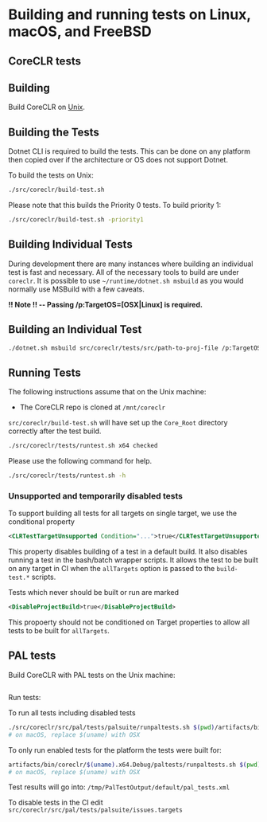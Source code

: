 Building and running tests on Linux, macOS, and FreeBSD
======================================================

CoreCLR tests
-------------

## Building

Build CoreCLR on [Unix](../../building/coreclr/linux-instructions.md).

## Building the Tests

Dotnet CLI is required to build the tests. This can be done on any platform then copied over if the architecture or OS does not support Dotnet.

To build the tests on Unix:

```sh
./src/coreclr/build-test.sh
```

Please note that this builds the Priority 0 tests. To build priority 1:

```sh
./src/coreclr/build-test.sh -priority1
```

## Building Individual Tests

During development there are many instances where building an individual test is fast and necessary. All of the necessary tools to build are under `coreclr`. It is possible to use `~/runtime/dotnet.sh msbuild` as you would normally use MSBuild with a few caveats.

**!! Note !! -- Passing /p:TargetOS=[OSX|Linux] is required.**

## Building an Individual Test

```sh
./dotnet.sh msbuild src/coreclr/tests/src/path-to-proj-file /p:TargetOS=<TargetOS> /p:Configuration=<BuildType>
```

## Running Tests

The following instructions assume that on the Unix machine:
- The CoreCLR repo is cloned at `/mnt/coreclr`

`src/coreclr/build-test.sh` will have set up the `Core_Root` directory correctly after the test build.

```sh
./src/coreclr/tests/runtest.sh x64 checked
```

Please use the following command for help.

```sh
./src/coreclr/tests/runtest.sh -h
```

### Unsupported and temporarily disabled tests

To support building all tests for all targets on single target, we use
the conditional property

```xml
<CLRTestTargetUnsupported Condition="...">true</CLRTestTargetUnsupported>
```

This property disables building of a test in a default build. It also
disables running a test in the bash/batch wrapper scripts. It allows the
test to be built on any target in CI when the `allTargets` option is
passed to the `build-test.*` scripts.

Tests which never should be built or run are marked

```xml
<DisableProjectBuild>true</DisableProjectBuild>
```

This propoerty should not be conditioned on Target properties to allow
all tests to be built for `allTargets`.

PAL tests
---------

Build CoreCLR with PAL tests on the Unix machine:

```sh ./build.sh clr.paltests
```

Run tests:

To run all tests including disabled tests
```sh
./src/coreclr/src/pal/tests/palsuite/runpaltests.sh $(pwd)/artifacts/bin/coreclr/$(uname).x64.Debug/paltests
# on macOS, replace $(uname) with OSX
```
To only run enabled tests for the platform the tests were built for:
```sh
artifacts/bin/coreclr/$(uname).x64.Debug/paltests/runpaltests.sh $(pwd)/artifacts/bin/coreclr/$(uname).x64.Debug/paltests
# on macOS, replace $(uname) with OSX
```

Test results will go into: `/tmp/PalTestOutput/default/pal_tests.xml`

To disable tests in the CI edit
`src/coreclr/src/pal/tests/palsuite/issues.targets`